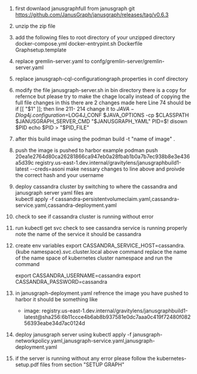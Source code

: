 1) first downlaod janusgraphfull from janusgraph git 
    https://github.com/JanusGraph/janusgraph/releases/tag/v0.6.3
2) unzip the zip file 
3) add the following files to root directory of your unzipped directory 
    docker-compose.yml
    docker-entrypint.sh
    Dockerfile
    Graphsetup.template
4) replace gremlin-server.yaml to
   confg/gremlin-server/gremlin-server.yaml
5) replace janusgraph-cql-configurationgraph.properties
    in conf directory
6) modify the file janusgraph-server.sh in bin directory 
   there is a copy for refernce but please try to make the chage locally instead 
   of copying the full file 
    changes in this there are 2 changes made here 
     Line 74 should be if [[ "$1" ]]; then 
     line 211- 214 change it to 
    $JAVA -Dlog4j.configuration=$LOG4J_CONF $JAVA_OPTIONS -cp $CLASSPATH $JANUSGRAPH_SERVER_CMD "$JANUSGRAPH_YAML"
    PID=$!
    disown $PID
    echo $PID > "$PID_FILE"

7) after this  build image using the podman build -t "name of image" . 
8) push the image is pushed to harbor 
   example 
     podman push 20ea1e2764d80ca26281866ca947eb0a28fbab1b0a7b7ec938b8e3e436a5d39c registry.us-east-1.dev.internal/gravitylens/janusgraphbuild1-latest --creds=asoni
  make  nessary changes to line above and proivde the correct hash and your username
9) deploy cassandra cluster by switching to where the cassandra and janusgraph server yaml files are  
   kubectl apply -f cassandra-persistentvolumeclaim.yaml,cassandra-service.yaml,cassandra-deployment.yaml 
10) check to see if cassandra cluster is running without error
11) run kubectl get svc 
    check to see cassandra service is running properly 
    note the name of the service it should be cassandra 
12) create env variables 
     export  CASSANDRA_SERVICE_HOST=cassandra.{kube namespace}.svc.cluster.local
     above command replace the name of the name space of kubernetes cluster namespace and run the command 

      export  CASSANDRA_USERNAME=cassandra
      export CASSANDRA_PASSWORD=cassandra
16) in janusgraph-deployment.yaml refrence the image you have pushed to harbor 
    it should be something like 
    - image: registry.us-east-1.dev.internal/gravitylens/janusgraphbuild1-latest@sha256:6b11ccce4b6ab8b937581e0dc7aaa0c419f72480f08256393eabe34d7ac0124d

15) deploy janusgraph server  using 
     kubectl apply -f janusgraph-networkpolicy.yaml,janusgraph-service.yaml,janusgraph-deployment.yaml 

16) if the server is running without any error please follow the kubernetes-setup.pdf files from section "SETUP GRAPH"